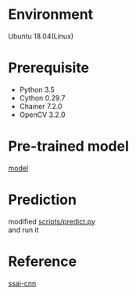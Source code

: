 # Environment
Ubuntu 18.04(Linux)

# Prerequisite
+ Python 3.5  
+ Cython 0.29.7  
+ Chainer 7.2.0  
+ OpenCV 3.2.0  

# Pre-trained model
[model](https://github.com/mitmul/ssai-cnn/wiki/Pre-trained-models)

# Prediction
modified [scripts/predict.py](https://github.com/ReehcQ/satellite/blob/master/predict.py)  
and run it

# Reference
[ssai-cnn](https://github.com/mitmul/ssai-cnn)
